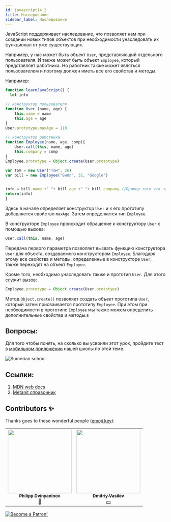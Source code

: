 ```yaml
---
id: javascript14_2
title: Наследование
sidebar_label: Наследование
---
```


JavaScript поддерживает наследование, что позволяет нам при создании новых типов объектов при необходимости унаследовать их функционал от уже существующих.

Например, у нас может быть объект `User`, представляющий отдельного пользователя. И также может быть объект `Employee`, который представляет работника. Но работник также может являться пользователем и поэтому должен иметь все его свойства и методы.

Например:

```jsx live
function learnJavaScript() {
  let info

// конструктор пользователя
function User (name, age) {
    this.name = name 
    this.age = age 
}
User.prototype.maxAge = 110 
 
// конструктор работника
function Employee(name, age, comp){
    User.call(this, name, age) 
    this.company = comp  
}
Employee.prototype = Object.create(User.prototype) 
 
var tom = new User("Том", 26) 
var bill = new Employee("Билл", 32, "Google") 


info = bill.name +" "+ bill.age +" "+ bill.company //Пример того что наследование работает
return(info)
}
```

Здесь в начале определяет конструктор `User` и к его прототипу добавляется свойство `maxAge`. Затем определяется тип `Employee`.

В конструкторе `Employee` происходит обращение к конструктору `User` с помощью вызова:

```jsx
User.call(this, name, age)
```

Передача первого параметра позволяет вызвать функцию конструктора `User` для объекта, создаваемого конструктором `Employee`. Благодаря этому все свойства и методы, определенные в конструкторе `User`, также переходят на объект `Employee`.

Кроме того, необходимо унаследовать также и прототип `User`. Для этого служит вызов:

```jsx
Employee.prototype = Object.create(User.prototype)
```

Метод ``Object.create()`` позволяет создать объект прототипа ``User``, который затем присваивается прототипу ``Employee``. При этом при необходимости в прототипе ``Employee`` мы также можем определить дополнительные свойства и методы.s

## Вопросы:

Для того чтобы понять, на сколько вы усвоили этот урок, пройдите тест в [мобильном приложении](http://onelink.to/njhc95) нашей школы по этой теме.

![Sumerian school](/img/app.png)

## Ссылки:

1.  [MDN web docs](https://developer.mozilla.org/ru/docs/Learn/JavaScript/%D0%9E%D0%B1%D1%8A%D0%B5%D0%BA%D1%82%D1%8B/Inheritance)
2.  [Metanit справочник](https://metanit.com/web/javascript/4.9.php)

## Contributors ✨

Thanks goes to these wonderful people ([emoji key](https://allcontributors.org/docs/en/emoji-key)):

<!-- ALL-CONTRIBUTORS-LIST:START - Do not remove or modify this section -->
<!-- prettier-ignore-start -->
<!-- markdownlint-disable -->
<table>
  <tr>
    <td align="center"><a href="https://github.com/FELiX-RN"><img src="https://avatars0.githubusercontent.com/u/72006627?v=4?s=200" width="200px;" alt=""/><br /><sub><b>Philipp Dvinyaninov</b></sub></a><br /><a href="https://github.com/gHashTag/react-native-village/commits?author=FELiX-RN" title="Documentation">📖</a></td>
    <td align="center"><a href="https://fullstackserverless.github.io/"><img src="https://avatars0.githubusercontent.com/u/6774813?v=4?s=200" width="200px;" alt=""/><br /><sub><b>Dmitriy Vasilev</b></sub></a><br /><a href="#financial-gHashTag" title="Financial">💵</a></td>
  </tr>
</table>

<!-- markdownlint-restore -->
<!-- prettier-ignore-end -->

<!-- ALL-CONTRIBUTORS-LIST:END -->

[![Become a Patron!](/img/logo/patreon.png)](https://www.patreon.com/bePatron?u=31769291)

